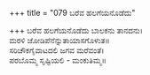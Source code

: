 +++
title = "079 ಬರೆವ ಹಲಗೆಯನೊಡೆದು"

+++
ಬರೆವ ಹಲಗೆಯನೊಡೆದು ಬಾಲಕನು ತಾನದನು।  
ಮರಳಿ ಜೋಡಿಪೆನೆನ್ನುತಾಯಾಸಗೊಳುತ॥  
ಸರಿಚೌಕಗೈವಾಟದಲಿ ಜಗವ ಮರೆವಂತೆ।  
ಪರಬೊಮ್ಮ ಸೃಷ್ಟಿಯಲಿ - ಮಂಕುತಿಮ್ಮ॥  
